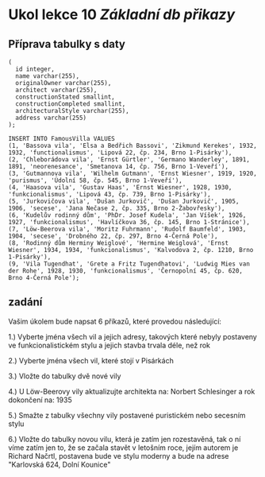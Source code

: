 # Ukol lekce 10 _Základní db přikazy_

## Příprava tabulky s daty

```CREATE TABLE FamousVilla
(
  id integer,
  name varchar(255),
  originalOwner varchar(255),
  architect varchar(255),
  constructionStated smallint,
  constructionCompleted smallint,
  architecturalStyle varchar(255),
  address varchar(255)
);

INSERT INTO FamousVilla VALUES
(1, 'Bassova vila', 'Elsa a Bedřich Bassovi', 'Zikmund Kerekes', 1932, 1932, 'functionalismus', 'Lipová 22, čp. 234, Brno 1-Pisárky'),
(2, 'Chleborádova vila', 'Ernst Gürtler', 'Germano Wanderley', 1891, 1891, 'neorenesance', 'Smetanova 14, čp. 756, Brno 1-Veveří'),
(3, 'Gutmannova vila', 'Wilhelm Gutmann', 'Ernst Wiesner', 1919, 1920, 'purismus', 'Údolní 58, čp. 545, Brno 1-Veveří'),
(4, 'Haasova vila', 'Gustav Haas', 'Ernst Wiesner', 1928, 1930, 'funkcionalismus', 'Lipová 43, čp. 739, Brno 1-Pisárky'),
(5, 'Jurkovičova vila', 'Dušan Jurkovič', 'Dušan Jurkovič', 1905, 1906, 'secese', 'Jana Nečase 2, čp. 335, Brno 2-Žabovřesky'),
(6, 'Kudelův rodinný dům', 'PhDr. Josef Kudela', 'Jan Víšek', 1926, 1927, 'funkcionalismus', 'Havlíčkova 36, čp. 145, Brno 1-Stránice'),
(7, 'Löw-Beerova vila', 'Moritz Fuhrmann', 'Rudolf Baumfeld', 1903, 1904, 'secese', 'Drobného 22, čp. 297, Brno 4-Černá Pole'),
(8, 'Rodinný dům Herminy Weiglové', 'Hermine Weiglová', 'Ernst Wiesner', 1934, 1934, 'funkcionalismus', 'Kalvodova 2, čp. 1210, Brno 1-Pisárky'),
(9, 'Vila Tugendhat', 'Grete a Fritz Tugendhatovi', 'Ludwig Mies van der Rohe', 1928, 1930, 'funkcionalismus', 'Černopolní 45, čp. 620, Brno 4-Černá Pole');
```


## zadání
Vašim úkolem bude napsat 6 příkazů, které provedou následující:

1.) Vyberte jména všech vil a jejich adresy, takových které nebyly postaveny ve funkcionalistickém stylu a jejich stavba trvala déle, než rok

2.) Vyberte jména všech vil, které stojí v Pisárkách

3.) Vložte do tabulky dvě nové vily

4.) U Löw-Beerovy vily aktualizujte architekta na: Norbert Schlesinger a rok dokončení na: 1935

5.) Smažte z tabulky všechny vily postavené puristickém nebo secesním stylu

6.) Vložte do tabulky novou vilu, která je zatím jen rozestavěná, tak o ní víme zatím jen to, že se začala stavět v letošním roce, jejím autorem je Richard Načrtl, postavena bude ve stylu moderny a bude na adrese "Karlovská 624, Dolní Kounice"